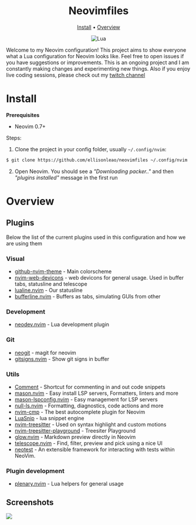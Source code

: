 <h1 align="center">Neovimfiles</h1>

<div align="center">
  <a href="https://github.com/ellisonleao/neovimfiles/#install">Install</a>
  <span> • </span>
  <a href="https://github.com/ellisonleao/neovimfiles/#overview">Overview</a>
  <p></p>
</div>

<div align="center">
	
![Lua](https://img.shields.io/badge/Made%20with%20Lua-blueviolet.svg?style=for-the-badge&logo=lua)

</div>

Welcome to my Neovim configuration! This project aims to show everyone what a Lua configuration for Neovim looks like.
Feel free to open issues if you have suggestions or improvements. This is an ongoing project and I am constantly making
changes and experimenting new things. Also if you enjoy live coding sessions, please check out my [twitch channel](https://twitch.tv/ellisonleao)

# Install

**Prerequisites**

- Neovim 0.7+

Steps:

1. Clone the project in your config folder, usually `~/.config/nvim`:

```bash
$ git clone https://github.com/ellisonleao/neovimfiles ~/.config/nvim
```

2. Open Neovim. You should see a _"Downloading packer.."_ and then _"plugins installed"_ message in the first run

# Overview

## Plugins

Below the list of the current plugins used in this configuration and how we are using them

### Visual

- [github-nvim-theme](https://github.com/projekt0n/github-nvim-theme) - Main colorscheme
- [nvim-web-devicons](https://github.com/kyazdani42/nvim-web-devicons) - web devicons for general usage. Used in buffer tabs, statusline and telescope
- [lualine.nvim](https://github.com/nvim-lualine/lualine.nvim) - Our statusline
- [bufferline.nvim](https://github.com/akinsho/bufferline.nvim) - Buffers as tabs, simulating GUIs from other

### Development

- [neodev.nvim](https://github.com/folke/neodev.nvim) - Lua development plugin

### Git

- [neogit](https://github.com/TimUntersberger/neogit) - magit for neovim
- [gitsigns.nvim](https://github.com/lewis6991/gitsigns.nvim) - Show git signs in buffer

### Utils

- [Comment](https://github.com/numToStr/Comment.nvim) - Shortcut for commenting in and out code snippets
- [mason.nvim](https://github.com/williamboman/mason.nvim) - Easy install LSP servers, Formatters, linters and more
- [mason-lspconfig.nvim](https://github.com/williamboman/mason-lspconfig.nvim) - Easy management for LSP servers
- [null-ls.nvim](https://github.com/jose-elias-alvarez/null-ls.nvim) - Formatting, diagnostics, code actions and more
- [nvim-cmp](https://github.com/hrsh7th/nvim-cmp) - The best autocomplete plugin for Neovim
- [LuaSnip](https://github.com/L3MON4D3/LuaSnip/) - lua snippet engine
- [nvim-treesitter](https://github.com/nvim-treesitter/nvim-treesitter) - Used on syntax highlight and custom motions
- [nvim-treesitter-playground](https://github.com/nvim-treesitter/playground) - Treesiter Playground
- [glow.nvim](https://github.com/ellisonleao/glow.nvim) - Markdown preview directly in Neovim
- [telescope.nvim](https://github.com/nvim-lua/telescope.nvim) - Find, filter, preview and pick using a nice UI
- [neotest](https://github.com/nvim-neotest/neotest) - An extensible framework for interacting with tests within NeoVim.

### Plugin development

- [plenary.nvim](https://github.com/nvim-lua/plenary.nvim) - Lua helpers for general usage

## Screenshots

![](https://i.postimg.cc/FHrMD7bR/Screenshot-from-2022-03-20-22-57-06.png)

